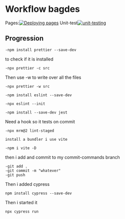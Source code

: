 # Workflow bagdes

Pages:[![Deploying pages](https://github.com/Sanhamm/social-media-client/actions/workflows/pages.yml/badge.svg)](https://github.com/Sanhamm/social-media-client/actions/workflows/pages.yml) Unit-test[![unit-testing](https://github.com/Sanhamm/social-media-client/actions/workflows/unitTest.yml/badge.svg)](https://github.com/Sanhamm/social-media-client/actions/workflows/unitTest.yml)

## Progression

```
-npm install prettier --save-dev
```

to check if it is installed

```
-npx prettier -c src
```

Then use -w to write over all the files

```
-npx prettier -w src
```

```
-npm install eslint --save-dev
```

```
-npx eslint --init
```

```
-npm install --save-dev jest
```

Need a hook so it tests on commit

```
-npx mrm@2 lint-staged
```

```
install a bundler i use vite
```

```
-npm i vite -D
```

then i add and commit to my commit-commands branch

```
-git add .
-git commit -m "whatever"
-git push
```

Then i added cypress

```
npm install cypress --save-dev
```

Then i started it

```
npx cypress run
```
